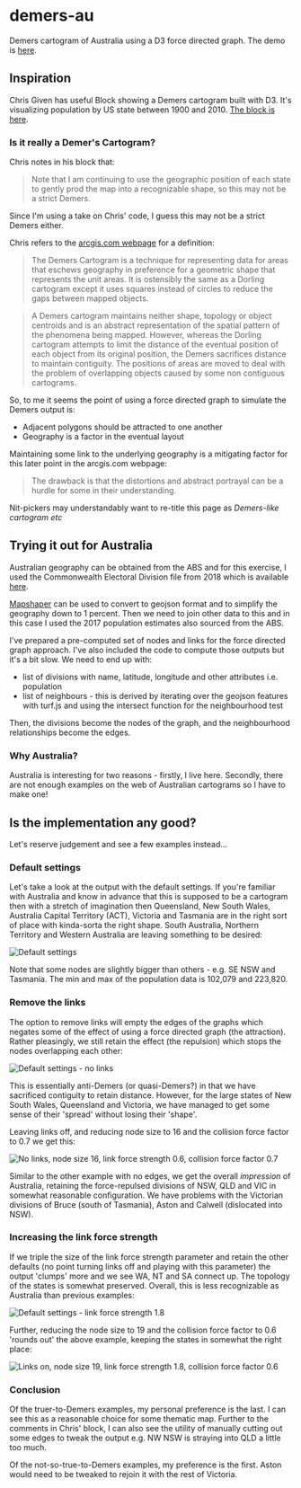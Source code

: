 # demers-au
Demers cartogram of Australia using a D3 force directed graph. The demo is [here](https://robinmackenzie.github.io/demers-au/).

## Inspiration
Chris Given has useful Block showing a Demers cartogram built with D3. It's visualizing population by US state between 1900 and 2010. [The block is here](https://bl.ocks.org/cmgiven/9d6bc46cf586738458c13dd2b5dadd84).

### Is it really a Demer's Cartogram?
Chris notes in his block that:
>Note that I am continuing to use the geographic position of each state to gently prod the map into a recognizable shape, so this may not be a strict Demers.

Since I'm using a take on Chris' code, I guess this may not be a strict Demers either. 

Chris refers to the [arcgis.com webpage](https://www.arcgis.com/home/item.html?id=d1663c61ba2843f78cec5286a4c7a1c6) for a definition:

>The Demers Cartogram is a technique for representing data for areas that eschews geography in preference for a geometric shape that represents the unit areas. It is ostensibly the same as a Dorling cartogram except it uses squares instead of circles to reduce the gaps between mapped objects.

>A Demers cartogram maintains neither shape, topology or object centroids and is an abstract representation of the spatial pattern of the phenomena being mapped. However, whereas the Dorling cartogram attempts to limit the distance of the eventual position of each object from its original position, the Demers sacrifices distance to maintain contiguity. The positions of areas are moved to deal with the problem of overlapping objects caused by some non contiguous cartograms.

So, to me it seems the point of using a force directed graph to simulate the Demers output is:

* Adjacent polygons should be attracted to one another 
* Geography is a factor in the eventual layout

Maintaining some link to the underlying geography is a mitigating factor for this later point in the arcgis.com webpage:

>The drawback is that the distortions and abstract portrayal can be a hurdle for some in their understanding.

Nit-pickers may understandably want to re-title this page as *Demers-like cartogram etc*

## Trying it out for Australia
Australian geography can be obtained from the ABS and for this exercise, I used the Commonwealth Electoral Division file from 2018 which is available [here](https://www.abs.gov.au/AUSSTATS/abs@.nsf/DetailsPage/1270.0.55.003July%202018?OpenDocument). 

[Mapshaper](https://mapshaper.org/) can be used to convert to geojson format and to simplify the geography down to 1 percent. Then we need to join other data to this and in this case I used the 2017 population estimates also sourced from the ABS.

I've prepared a pre-computed set of nodes and links for the force directed graph approach. I've also included the code to compute those outputs but it's a bit slow. We need to end up with:

* list of divisions with name, latitude, longitude and other attributes i.e. population
* list of neighbours - this is derived by iterating over the geojson features with turf.js and using the intersect function for the neighbourhood test

Then, the divisions become the nodes of the graph, and the neighbourhood relationships become the edges.

### Why Australia?
Australia is interesting for two reasons - firstly, I live here. Secondly, there are not enough examples on the web of Australian cartograms so I have to make one!

## Is the implementation any good?

Let's reserve judgement and see a few examples instead...

### Default settings
Let's take a look at the output with the default settings. If you're familiar with Australia and know in advance that this is supposed to be a cartogram then with a stretch of imagination then Queensland, New South Wales, Australia Capital Territory (ACT), Victoria and Tasmania are in the right sort of place with kinda-sorta the right shape. South Australia, Northern Territory and Western Australia are leaving something to be desired:

![Default settings](/images/l-1-ns-20-lfs-0.6-cff-1.png)

Note that some nodes are slightly bigger than others - e.g. SE NSW and Tasmania. The min and max of the population data is 102,079 and 223,820. 

### Remove the links
The option to remove links will empty the edges of the graphs which negates some of the effect of using a force directed graph (the attraction). Rather pleasingly, we still retain the effect (the repulsion) which stops the nodes overlapping each other:

![Default settings - no links](/images/l-0-ns-20-lfs-0.6-cff-1.png)

This is essentially anti-Demers (or quasi-Demers?) in that we have sacrificed contiguity to retain distance. However, for the large states of New South Wales, Queensland and Victoria, we have managed to get some sense of their 'spread' without losing their 'shape'.

Leaving links off, and reducing node size to 16 and the collision force factor to 0.7 we get this:

![No links, node size 16, link force strength 0.6, collision force factor 0.7](/images/l-0-ns-16-lfs-0.6-cff-0.7.png)

Similar to the other example with no edges, we get the overall *impression* of Australia, retaining the force-repulsed divisions of NSW, QLD and VIC in somewhat reasonable configuration. We have problems with the Victorian divisions of Bruce (south of Tasmania), Aston and Calwell (dislocated into NSW).

### Increasing the link force strength
If we triple the size of the link force strength parameter and retain the other defaults (no point turning links off and playing with this parameter) the output 'clumps' more and we see WA, NT and SA connect up. The topology of the states is somewhat preserved. Overall, this is less recognizable as Australia than previous examples:

![Default settings - link force strength 1.8](/images/l-1-ns-20-lfs-1.8-cff-1.png)

Further, reducing the node size to 19 and the collision force factor to 0.6 'rounds out' the above example, keeping the states in somewhat the right place:

![Links on, node size 19, link force strength 1.8, collision force factor 0.6](/images/l-1-ns-19-lfs-1.8-cff-0.6.png)

### Conclusion

Of the truer-to-Demers examples, my personal preference is the last. I can see this as a reasonable choice for some thematic map. Further to the comments in Chris' block, I can also see the utility of manually cutting out some edges to tweak the output e.g. NW NSW is straying into QLD a little too much.

Of the not-so-true-to-Demers examples, my preference is the first. Aston would need to be tweaked to rejoin it with the rest of Victoria.

